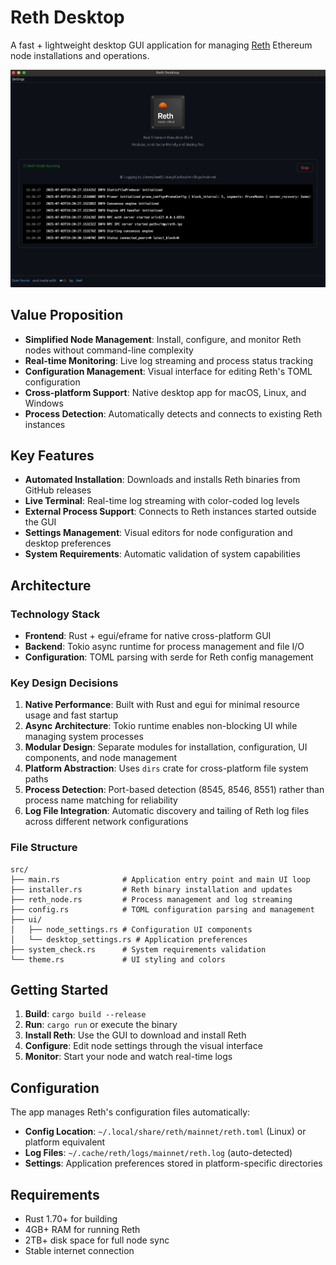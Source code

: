 # Reth Desktop

A fast + lightweight desktop GUI application for managing [Reth](https://github.com/paradigmxyz/reth) Ethereum node installations and operations.

![Reth Desktop UI](assets/reth-desktop-ui.png)

## Value Proposition

- **Simplified Node Management**: Install, configure, and monitor Reth nodes without command-line complexity
- **Real-time Monitoring**: Live log streaming and process status tracking
- **Configuration Management**: Visual interface for editing Reth's TOML configuration
- **Cross-platform Support**: Native desktop app for macOS, Linux, and Windows
- **Process Detection**: Automatically detects and connects to existing Reth instances

## Key Features

- **Automated Installation**: Downloads and installs Reth binaries from GitHub releases
- **Live Terminal**: Real-time log streaming with color-coded log levels
- **External Process Support**: Connects to Reth instances started outside the GUI
- **Settings Management**: Visual editors for node configuration and desktop preferences
- **System Requirements**: Automatic validation of system capabilities

## Architecture

### Technology Stack
- **Frontend**: Rust + egui/eframe for native cross-platform GUI
- **Backend**: Tokio async runtime for process management and file I/O
- **Configuration**: TOML parsing with serde for Reth config management

### Key Design Decisions

1. **Native Performance**: Built with Rust and egui for minimal resource usage and fast startup
2. **Async Architecture**: Tokio runtime enables non-blocking UI while managing system processes
3. **Modular Design**: Separate modules for installation, configuration, UI components, and node management
4. **Platform Abstraction**: Uses `dirs` crate for cross-platform file system paths
5. **Process Detection**: Port-based detection (8545, 8546, 8551) rather than process name matching for reliability
6. **Log File Integration**: Automatic discovery and tailing of Reth log files across different network configurations

### File Structure
```
src/
├── main.rs              # Application entry point and main UI loop
├── installer.rs         # Reth binary installation and updates
├── reth_node.rs         # Process management and log streaming
├── config.rs            # TOML configuration parsing and management
├── ui/
│   ├── node_settings.rs # Configuration UI components
│   └── desktop_settings.rs # Application preferences
├── system_check.rs      # System requirements validation
└── theme.rs             # UI styling and colors
```

## Getting Started

1. **Build**: `cargo build --release`
2. **Run**: `cargo run` or execute the binary
3. **Install Reth**: Use the GUI to download and install Reth
4. **Configure**: Edit node settings through the visual interface
5. **Monitor**: Start your node and watch real-time logs

## Configuration

The app manages Reth's configuration files automatically:
- **Config Location**: `~/.local/share/reth/mainnet/reth.toml` (Linux) or platform equivalent
- **Log Files**: `~/.cache/reth/logs/mainnet/reth.log` (auto-detected)
- **Settings**: Application preferences stored in platform-specific directories

## Requirements

- Rust 1.70+ for building
- 4GB+ RAM for running Reth
- 2TB+ disk space for full node sync
- Stable internet connection
